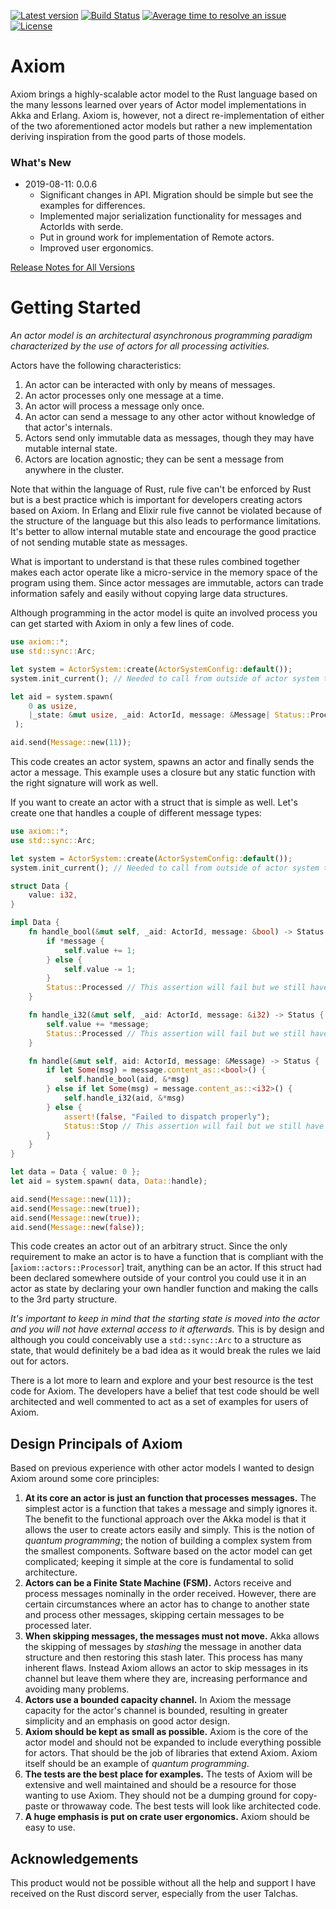 [![Latest version](https://img.shields.io/crates/v/axiom.svg)](https://crates.io/crates/axiom)
[![Build Status](https://api.travis-ci.org/rsimmonsjr/axiom.svg?branch=master)](https://travis-ci.org/rsimmonsjr/axiom)
[![Average time to resolve an issue](https://isitmaintained.com/badge/resolution/rsimmonsjr/axiom.svg)](https://isitmaintained.com/project/rsimmonsjr/axiom)
[![License](https://img.shields.io/crates/l/axiom.svg)](https://github.com/rsimmonsjr/axiom#license)

# Axiom 

Axiom brings a highly-scalable actor model to the Rust language based on the many lessons learned 
over years of Actor model implementations in Akka and Erlang. Axiom is, however, not a direct 
re-implementation of either of the two aforementioned actor models but rather a new 
implementation deriving inspiration from the good parts of those models.

### What's New
* 2019-08-11: 0.0.6 
  * Significant changes in API. Migration should be simple but see the examples for differences.
  * Implemented major serialization functionality for messages and ActorIds with serde.
  * Put in ground work for implementation of Remote actors.
  * Improved user ergonomics. 

[Release Notes for All Versions](https://github.com/rsimmonsjr/axiom/blob/master/RELEASE_NOTES.md)

# Getting Started

*An actor model is an architectural asynchronous programming paradigm characterized by the use
of actors for all processing activities.*

Actors have the following characteristics:
1. An actor can be interacted with only by means of messages.
2. An actor processes only one message at a time.
3. An actor will process a message only once.
4. An actor can send a message to any other actor without knowledge of that actor's internals.
5. Actors send only immutable data as messages, though they may have mutable internal state.
6. Actors are location agnostic; they can be sent a message from anywhere in the cluster.

Note that within the language of Rust, rule five can't be enforced by Rust but is a best practice
which is important for developers creating actors based on Axiom. In Erlang and Elixir rule
five cannot be violated because of the structure of the language but this also leads to
performance limitations. It's better to allow internal mutable state and encourage the good
practice of not sending mutable state as messages.

What is important to understand is that these rules combined together makes each actor operate
like a micro-service in the memory space of the program using them. Since actor messages are
immutable, actors can trade information safely and easily without copying large data
structures.

Although programming in the actor model is quite an involved process you can get started with
Axiom in only a few lines of code.

```rust
use axiom::*;
use std::sync::Arc;

let system = ActorSystem::create(ActorSystemConfig::default());
system.init_current(); // Needed to call from outside of actor system threads.

let aid = system.spawn(
    0 as usize,
    |_state: &mut usize, _aid: ActorId, message: &Message| Status::Processed,
 );

aid.send(Message::new(11));
```

This code creates an actor system, spawns an actor and finally sends the actor a message.
This example uses a closure but any static function with the right signature will work 
as well. 

If you want to create an actor with a struct that is simple as well. Let's create one that 
handles a couple of different message types:

```rust
use axiom::*;
use std::sync::Arc;

let system = ActorSystem::create(ActorSystemConfig::default());
system.init_current(); // Needed to call from outside of actor system threads.

struct Data {
    value: i32,
}

impl Data {
    fn handle_bool(&mut self, _aid: ActorId, message: &bool) -> Status {
        if *message {
            self.value += 1;
        } else {
            self.value -= 1;
        }
        Status::Processed // This assertion will fail but we still have to return.
    }

    fn handle_i32(&mut self, _aid: ActorId, message: &i32) -> Status {
        self.value += *message;
        Status::Processed // This assertion will fail but we still have to return.
    }

    fn handle(&mut self, aid: ActorId, message: &Message) -> Status {
        if let Some(msg) = message.content_as::<bool>() {
            self.handle_bool(aid, &*msg)
        } else if let Some(msg) = message.content_as::<i32>() {
            self.handle_i32(aid, &*msg)
        } else {
            assert!(false, "Failed to dispatch properly");
            Status::Stop // This assertion will fail but we still have to return.
        }
    }
}

let data = Data { value: 0 };
let aid = system.spawn( data, Data::handle);

aid.send(Message::new(11));
aid.send(Message::new(true));
aid.send(Message::new(true));
aid.send(Message::new(false));
```

This code creates an actor out of an arbitrary struct. Since the only requirement to make
an actor is to have a function that is compliant with the [`axiom::actors::Processor`] trait,
anything can be an actor. If this struct had been declared somewhere outside of your control
you could use it in an actor as state by declaring your own handler function and making the
calls to the 3rd party structure.

*It's important to keep in mind that the starting state is moved into the actor and you
will not have external access to it afterwards.* This is by design and although you could
conceivably use a `std::sync::Arc` to a structure as state, that would definitely be a bad
idea as it would break the rules we laid out for actors.

There is a lot more to learn and explore and your best resource is the test code for Axiom.
The developers have a belief that test code should be well architected and well commented to
act as a set of examples for users of Axiom.


## Design Principals of Axiom

Based on previous experience with other actor models I wanted to design Axiom around some
core principles: 
1. **At its core an actor is just an function that processes messages.** The simplest actor is a 
   function that takes a message and simply ignores it. The benefit to the functional approach 
   over the Akka model is that it allows the user to create actors easily and simply. This is 
   the notion of _quantum programming_; the notion of building a complex system from the smallest 
   components. Software based on the actor model can get complicated; keeping it simple at the 
   core is fundamental to solid architecture.
2. **Actors can be a Finite State Machine (FSM).** Actors receive and process messages nominally
   in the order received. However, there are certain circumstances where an actor has to change
   to another state and process other messages, skipping certain messages to be processed later. 
3. **When skipping messages, the messages must not move.** Akka allows the skipping of messages
   by _stashing_ the message in another data structure and then restoring this stash later. This
   process has many inherent flaws. Instead Axiom allows an actor to skip messages in its
   channel but leave them where they are, increasing performance and avoiding many problems.
4. **Actors use a bounded capacity channel.** In Axiom the message capacity for the actor's 
   channel is bounded, resulting in greater simplicity and an emphasis on good actor design.
5. **Axiom should be kept as small as possible.** Axiom is the core of the actor model and 
   should not be expanded to include everything possible for actors. That should be the 
   job of libraries that extend Axiom. Axiom itself should be an example of _quantum
   programming_.
6. **The tests are the best place for examples.** The tests of Axiom will be extensive and
   well maintained and should be a resource for those wanting to use Axiom. They should not
   be a dumping ground for copy-paste or throwaway code. The best tests will look like 
   architected code.  
7. **A huge emphasis is put on crate user ergonomics.** Axiom should be easy to use.

## Acknowledgements

This product would not be possible without all the help and support I have received on the Rust
discord server, especially from the user Talchas.

